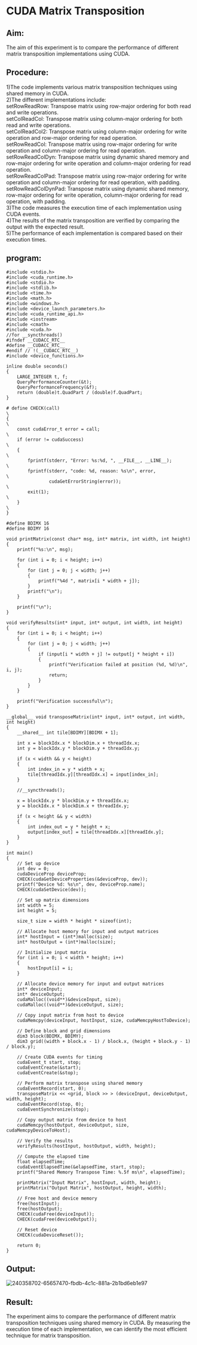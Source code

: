 # CUDA Matrix Transposition
## Aim:
The aim of this experiment is to compare the performance of different matrix transposition implementations using CUDA.

## Procedure:
1)The code implements various matrix transposition techniques using shared memory in CUDA.
<br>2)The different implementations include:
  <br> setRowReadRow: Transpose matrix using row-major ordering for both read and write operations.
  <br> setColReadCol: Transpose matrix using column-major ordering for both read and write operations.
  <br> setColReadCol2: Transpose matrix using column-major ordering for write operation and row-major ordering for read operation.
  <br> setRowReadCol: Transpose matrix using row-major ordering for write operation and column-major ordering for read operation.
  <br> setRowReadColDyn: Transpose matrix using dynamic shared memory and row-major ordering for write operation and column-major ordering for read operation.
  <br> setRowReadColPad: Transpose matrix using row-major ordering for write operation and column-major ordering for read operation, with padding.
   <br>setRowReadColDynPad: Transpose matrix using dynamic shared memory, row-major ordering for write operation, column-major ordering for read operation, with padding.
<br>3)The code measures the execution time of each implementation using CUDA events.
<br>4)The results of the matrix transposition are verified by comparing the output with the expected result.
<br>5)The performance of each implementation is compared based on their execution times.

## program:
```python3
#include <stdio.h>
#include <cuda_runtime.h>
#include <stdio.h>
#include <stdlib.h>
#include <time.h>
#include <math.h>
#include <windows.h>
#include <device_launch_parameters.h>
#include <cuda_runtime_api.h>
#include <iostream>
#include <cmath>
#include <cuda.h>
//for __syncthreads()
#ifndef __CUDACC_RTC__ 
#define __CUDACC_RTC__
#endif // !(__CUDACC_RTC__)
#include <device_functions.h>

inline double seconds()
{
    LARGE_INTEGER t, f;
    QueryPerformanceCounter(&t);
    QueryPerformanceFrequency(&f);
    return (double)t.QuadPart / (double)f.QuadPart;
}

# define CHECK(call)                                                            \
{                                                                              \
    const cudaError_t error = call;                                            \
    if (error != cudaSuccess)                                                  \
    {                                                                          \
        fprintf(stderr, "Error: %s:%d, ", __FILE__, __LINE__);                 \
        fprintf(stderr, "code: %d, reason: %s\n", error,                       \
                cudaGetErrorString(error));                                    \
        exit(1);                                                               \
    }                                                                          \
}

#define BDIMX 16
#define BDIMY 16

void printMatrix(const char* msg, int* matrix, int width, int height)
{
    printf("%s:\n", msg);

    for (int i = 0; i < height; i++)
    {
        for (int j = 0; j < width; j++)
        {
            printf("%4d ", matrix[i * width + j]);
        }
        printf("\n");
    }

    printf("\n");
}

void verifyResults(int* input, int* output, int width, int height)
{
    for (int i = 0; i < height; i++)
    {
        for (int j = 0; j < width; j++)
        {
            if (input[i * width + j] != output[j * height + i])
            {
                printf("Verification failed at position (%d, %d)\n", i, j);
                return;
            }
        }
    }

    printf("Verification successful\n");
}

__global__ void transposeMatrix(int* input, int* output, int width, int height)
{
    __shared__ int tile[BDIMY][BDIMX + 1];

    int x = blockIdx.x * blockDim.x + threadIdx.x;
    int y = blockIdx.y * blockDim.y + threadIdx.y;

    if (x < width && y < height)
    {
        int index_in = y * width + x;
        tile[threadIdx.y][threadIdx.x] = input[index_in];
    }

    //__syncthreads();

    x = blockIdx.y * blockDim.y + threadIdx.x;
    y = blockIdx.x * blockDim.x + threadIdx.y;

    if (x < height && y < width)
    {
        int index_out = y * height + x;
        output[index_out] = tile[threadIdx.x][threadIdx.y];
    }
}

int main()
{
    // Set up device
    int dev = 0;
    cudaDeviceProp deviceProp;
    CHECK(cudaGetDeviceProperties(&deviceProp, dev));
    printf("Device %d: %s\n", dev, deviceProp.name);
    CHECK(cudaSetDevice(dev));

    // Set up matrix dimensions
    int width = 5;
    int height = 5;

    size_t size = width * height * sizeof(int);

    // Allocate host memory for input and output matrices
    int* hostInput = (int*)malloc(size);
    int* hostOutput = (int*)malloc(size);

    // Initialize input matrix
    for (int i = 0; i < width * height; i++)
    {
        hostInput[i] = i;
    }

    // Allocate device memory for input and output matrices
    int* deviceInput;
    int* deviceOutput;
    cudaMalloc((void**)&deviceInput, size);
    cudaMalloc((void**)&deviceOutput, size);

    // Copy input matrix from host to device
    cudaMemcpy(deviceInput, hostInput, size, cudaMemcpyHostToDevice);

    // Define block and grid dimensions
    dim3 block(BDIMX, BDIMY);
    dim3 grid((width + block.x - 1) / block.x, (height + block.y - 1) / block.y);

    // Create CUDA events for timing
    cudaEvent_t start, stop;
    cudaEventCreate(&start);
    cudaEventCreate(&stop);

    // Perform matrix transpose using shared memory
    cudaEventRecord(start, 0);
    transposeMatrix << <grid, block >> > (deviceInput, deviceOutput, width, height);
    cudaEventRecord(stop, 0);
    cudaEventSynchronize(stop);

    // Copy output matrix from device to host
    cudaMemcpy(hostOutput, deviceOutput, size, cudaMemcpyDeviceToHost);

    // Verify the results
    verifyResults(hostInput, hostOutput, width, height);

    // Compute the elapsed time
    float elapsedTime;
    cudaEventElapsedTime(&elapsedTime, start, stop);
    printf("Shared Memory Transpose Time: %.5f ms\n", elapsedTime);

    printMatrix("Input Matrix", hostInput, width, height);
    printMatrix("Output Matrix", hostOutput, height, width);

    // Free host and device memory
    free(hostInput);
    free(hostOutput);
    CHECK(cudaFree(deviceInput));
    CHECK(cudaFree(deviceOutput));

    // Reset device
    CHECK(cudaDeviceReset());

    return 0;
}
```

## Output:
![240358702-65657470-fbdb-4c1c-881a-2b1bd6eb1e97](https://github.com/ragav-47/PCA-Demonstrate-Matrix-transposition-on-shared-memory/assets/75235488/32907522-fdef-4692-aec4-7f9bb754ce99)

## Result:
The experiment aims to compare the performance of different matrix transposition techniques using shared memory in CUDA. By measuring the execution time of each implementation, we can identify the most efficient technique for matrix transposition.
